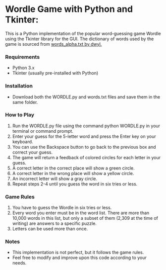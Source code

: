 # Wordle Game with Python and Tkinter:
 This is a Python implementation of the popular word-guessing game Wordle using the Tkinter library for the GUI. The dictionary of words used by the game is sourced from [words_alpha.txt by dwyl.](https://raw.githubusercontent.com/dwyl/english-words/master/words_alpha.txt)

### Requirements
 * Python 3.x
 * Tkinter (usually pre-installed with Python)
 
### Installation
 * Download both the WORDLE.py and words.txt files and save them in the same folder.
 
### How to Play
 1. Run the WORDLE.py file using the command python WORDLE.py in your terminal or command prompt.
 2. Enter your guess for the 5-letter word and press the Enter key on your keyboard.
 3. You can use the Backspace button to go back to the previous box and correct your guess.
 4. The game will return a feedback of colored circles for each letter in your guess.
 5. A correct letter in the correct place will show a green circle.
 6. A correct letter in the wrong place will show a yellow circle.
 7. An incorrect letter will show a gray circle.
 8. Repeat steps 2-4 until you guess the word in six tries or less.
 
### Game Rules
 1. You have to guess the Wordle in six tries or less.
 2. Every word you enter must be in the word list. There are more than 10,000 words in this list, but only a subset of them (2,309 at the time of writing) are answers to a specific puzzle.
 3. Letters can be used more than once.
 
### Notes
 * This implementation is not perfect, but it follows the game rules.
 * Feel free to modify and improve upon this code according to your needs.
